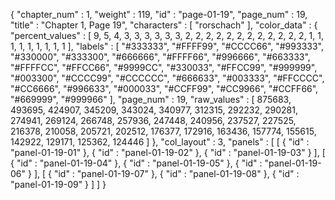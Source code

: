 {
  "chapter_num" : 1,
  "weight" : 119,
  "id" : "page-01-19",
  "page_num" : 19,
  "title" : "Chapter 1, Page 19",
  "characters" : [
    "rorschach"
  ],
  "color_data" : {
    "percent_values" : [
      9,
      5,
      4,
      3,
      3,
      3,
      3,
      3,
      3,
      2,
      2,
      2,
      2,
      2,
      2,
      2,
      2,
      2,
      2,
      2,
      2,
      1,
      1,
      1,
      1,
      1,
      1,
      1,
      1,
      1
    ],
    "labels" : [
      "#333333",
      "#FFFF99",
      "#CCCC66",
      "#993333",
      "#330000",
      "#333300",
      "#666666",
      "#FFFF66",
      "#996666",
      "#663333",
      "#FFFFCC",
      "#FFCC66",
      "#9999CC",
      "#330033",
      "#FFCC99",
      "#999999",
      "#003300",
      "#CCCC99",
      "#CCCCCC",
      "#666633",
      "#003333",
      "#FFCCCC",
      "#CC6666",
      "#996633",
      "#000033",
      "#CCFF99",
      "#CC9966",
      "#CCFF66",
      "#669999",
      "#999966"
    ],
    "page_num" : 19,
    "raw_values" : [
      875683,
      493695,
      424907,
      345209,
      343024,
      340977,
      312315,
      292232,
      290281,
      274941,
      269124,
      266748,
      257936,
      247448,
      240956,
      237527,
      227525,
      216378,
      210058,
      205721,
      202512,
      176377,
      172916,
      163436,
      157774,
      155615,
      142922,
      129171,
      125362,
      124446
    ]
  },
  "col_layout" : 3,
  "panels" : [
    [
      {
        "id" : "panel-01-19-01"
      },
      {
        "id" : "panel-01-19-02"
      },
      {
        "id" : "panel-01-19-03"
      }
    ],
    [
      {
        "id" : "panel-01-19-04"
      },
      {
        "id" : "panel-01-19-05"
      },
      {
        "id" : "panel-01-19-06"
      }
    ],
    [
      {
        "id" : "panel-01-19-07"
      },
      {
        "id" : "panel-01-19-08"
      },
      {
        "id" : "panel-01-19-09"
      }
    ]
  ]
}
